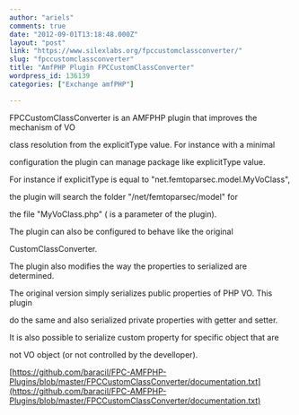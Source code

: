 ```yaml
---
author: "ariels"
comments: true
date: "2012-09-01T13:18:48.000Z"
layout: "post"
link: "https://www.silexlabs.org/fpccustomclassconverter/"
slug: "fpccustomclassconverter"
title: "AmfPHP Plugin FPCCustomClassConverter"
wordpress_id: 136139
categories: ["Exchange amfPHP"]

---
```

FPCCustomClassConverter is an AMFPHP plugin that improves the mechanism of VO




class resolution from the explicitType value. For instance with a minimal




configuration the plugin can manage package like explicitType value.




For instance if explicitType is equal to "net.femtoparsec.model.MyVoClass",




the plugin will search the folder "<ROOT>/net/femtoparsec/model" for




the file "MyVoClass.php" (<ROOT> is a parameter of the plugin).







The plugin can also be configured to behave like the original




CustomClassConverter.







The plugin also modifies the way the properties to serialized are determined.




The original version simply serializes public properties of PHP VO. This plugin




do the same and also serialized private properties with getter and setter.




It is also possible to serialize custom property for specific object that are




not VO object (or not controlled by the develloper).







[https://github.com/baracil/FPC-AMFPHP-Plugins/blob/master/FPCCustomClassConverter/documentation.txt](https://github.com/baracil/FPC-AMFPHP-Plugins/blob/master/FPCCustomClassConverter/documentation.txt)

